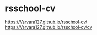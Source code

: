# rsschool-cv
https://Varvara127.github.io/rsschool-cv/
https://Varvara127.github.io/rsschool-cv/cv
